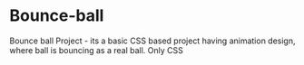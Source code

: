 # Bounce-ball
Bounce ball Project - its a basic CSS based project having animation design, where ball is bouncing as a real ball. Only CSS  
